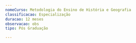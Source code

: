 ```yaml
---
nomeCurso: Metodologia do Ensino de História e Geografia
classificacao: Especialização
duracao: 12 meses
observacao: obs
tipo: Pós Graduação

---
```


